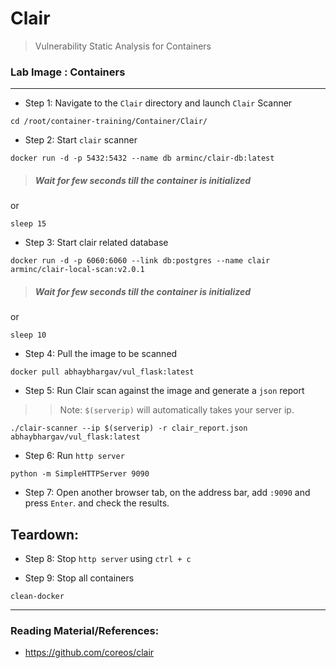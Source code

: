 # Clair

>Vulnerability Static Analysis for Containers

### **Lab Image : Containers**

---

* Step 1: Navigate to the `Clair` directory and launch `Clair` Scanner

```commandline
cd /root/container-training/Container/Clair/
```

* Step 2: Start `clair` scanner

```commandline
docker run -d -p 5432:5432 --name db arminc/clair-db:latest
```

> ##### Wait for few seconds till the container is initialized

or 

```commandline
sleep 15
```

* Step 3:  Start clair related database

```commandline
docker run -d -p 6060:6060 --link db:postgres --name clair arminc/clair-local-scan:v2.0.1
```

> ##### Wait for few seconds till the container is initialized

or 

```commandline
sleep 10
```

* Step 4: Pull the image to be scanned

```commandline
docker pull abhaybhargav/vul_flask:latest
```

* Step 5: Run Clair scan against the image and generate a `json` report

>> Note: `$(serverip)` will automatically takes your server ip.

```commandline
./clair-scanner --ip $(serverip) -r clair_report.json abhaybhargav/vul_flask:latest
```

* Step 6: Run `http server`

```commandline
python -m SimpleHTTPServer 9090
```

* Step 7: Open another browser tab, on the address bar, add `:9090` and press `Enter`. and check the results.

## Teardown:

* Step 8: Stop `http server` using `ctrl + c`

* Step 9: Stop all containers

```commandline
clean-docker
```

---

### Reading Material/References:

* https://github.com/coreos/clair
